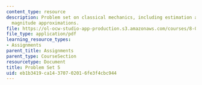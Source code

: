 ```yaml
---
content_type: resource
description: Problem set on classical mechanics, including estimation and order of
  magnitude approximations.
file: https://ol-ocw-studio-app-production.s3.amazonaws.com/courses/8-012-physics-i-classical-mechanics-fall-2008/eb1b3419ca14370702016fe3f4cbc944_ps5.pdf
file_type: application/pdf
learning_resource_types:
- Assignments
parent_title: Assignments
parent_type: CourseSection
resourcetype: Document
title: Problem Set 5
uid: eb1b3419-ca14-3707-0201-6fe3f4cbc944
---
```

